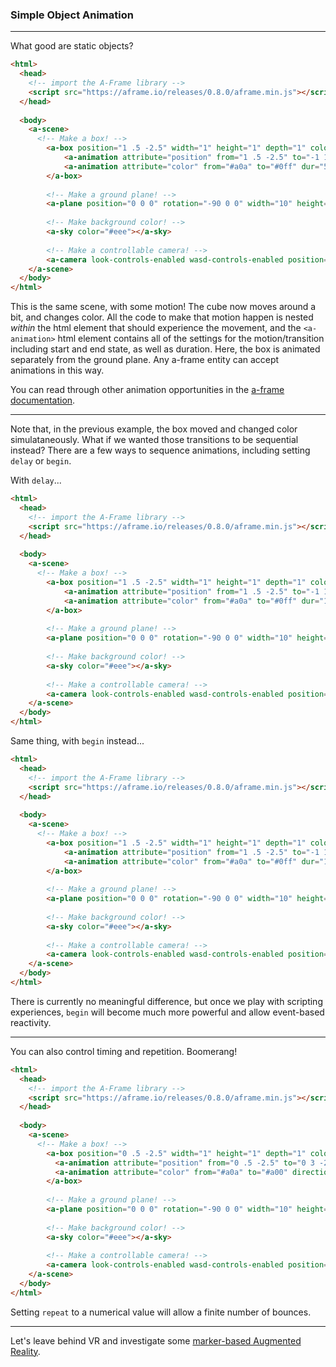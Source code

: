 ### Simple Object Animation

-----

What good are static objects?

```html
<html>
  <head>
    <!-- import the A-Frame library -->
    <script src="https://aframe.io/releases/0.8.0/aframe.min.js"></script>
  </head>
  
  <body>
    <a-scene>
      <!-- Make a box! -->
        <a-box position="1 .5 -2.5" width="1" height="1" depth="1" color="#a0a">
            <a-animation attribute="position" from="1 .5 -2.5" to="-1 1.5 -2.5" dur="3000"></a-animation>
            <a-animation attribute="color" from="#a0a" to="#0ff" dur="5000"></a-animation>
        </a-box>
        
        <!-- Make a ground plane! -->
        <a-plane position="0 0 0" rotation="-90 0 0" width="10" height="10" color="#377"></a-plane>
        
        <!-- Make background color! -->
        <a-sky color="#eee"></a-sky>
        
        <!-- Make a controllable camera! -->
        <a-camera look-controls-enabled wasd-controls-enabled position="0 1 0"> </a-camera>
    </a-scene>
  </body>
</html>
```

This is the same scene, with some motion! The cube now moves around a bit, and changes color. All the code to make that motion happen is nested *within* the html element that should experience the movement, and the `<a-animation>` html element contains all of the settings for the motion/transition including start and end state, as well as duration. Here, the box is animated separately from the ground plane. Any a-frame entity can accept animations in this way.

You can read through other animation opportunities in the [a-frame documentation](https://aframe.io/docs/0.8.0/core/animations.html).

-----

Note that, in the previous example, the box moved and changed color simulataneously. What if we wanted those transitions to be sequential instead? There are a few ways to sequence animations, including setting `delay` or `begin`.

With `delay`...

```html
<html>
  <head>
    <!-- import the A-Frame library -->
    <script src="https://aframe.io/releases/0.8.0/aframe.min.js"></script>
  </head>
  
  <body>
    <a-scene>
      <!-- Make a box! -->
        <a-box position="1 .5 -2.5" width="1" height="1" depth="1" color="#a0a">
            <a-animation attribute="position" from="1 .5 -2.5" to="-1 1.5 -2.5" dur="3000"></a-animation>
            <a-animation attribute="color" from="#a0a" to="#0ff" dur="1000" delay="3000"></a-animation>
        </a-box>
        
        <!-- Make a ground plane! -->
        <a-plane position="0 0 0" rotation="-90 0 0" width="10" height="10" color="#377"></a-plane>
        
        <!-- Make background color! -->
        <a-sky color="#eee"></a-sky>
        
        <!-- Make a controllable camera! -->
        <a-camera look-controls-enabled wasd-controls-enabled position="0 1 0"> </a-camera>
    </a-scene>
  </body>
</html>
```

Same thing, with `begin` instead...

```html
<html>
  <head>
    <!-- import the A-Frame library -->
    <script src="https://aframe.io/releases/0.8.0/aframe.min.js"></script>
  </head>
  
  <body>
    <a-scene>
      <!-- Make a box! -->
        <a-box position="1 .5 -2.5" width="1" height="1" depth="1" color="#a0a">
            <a-animation attribute="position" from="1 .5 -2.5" to="-1 1.5 -2.5" dur="3000"></a-animation>
            <a-animation attribute="color" from="#a0a" to="#0ff" dur="1000" begin="3000"></a-animation>
        </a-box>
        
        <!-- Make a ground plane! -->
        <a-plane position="0 0 0" rotation="-90 0 0" width="10" height="10" color="#377"></a-plane>
        
        <!-- Make background color! -->
        <a-sky color="#eee"></a-sky>
        
        <!-- Make a controllable camera! -->
        <a-camera look-controls-enabled wasd-controls-enabled position="0 1 0"> </a-camera>
    </a-scene>
  </body>
</html>
```

There is currently no meaningful difference, but once we play with scripting experiences, `begin` will become much more powerful and allow event-based reactivity.

-----

You can also control timing and repetition. Boomerang! 

```html
<html>
  <head>
    <!-- import the A-Frame library -->
    <script src="https://aframe.io/releases/0.8.0/aframe.min.js"></script>
  </head>
  
  <body>
    <a-scene>
      <!-- Make a box! -->
        <a-box position="0 .5 -2.5" width="1" height="1" depth="1" color="#a0a">
          <a-animation attribute="position" from="0 .5 -2.5" to="0 3 -2.5" direction="alternate" repeat="indefinite" dur="1000"></a-animation>
          <a-animation attribute="color" from="#a0a" to="#a00" direction="alternate" repeat="indefinite" dur="1000"></a-animation>
        </a-box>
        
        <!-- Make a ground plane! -->
        <a-plane position="0 0 0" rotation="-90 0 0" width="10" height="10" color="#377"></a-plane>
        
        <!-- Make background color! -->
        <a-sky color="#eee"></a-sky>
        
        <!-- Make a controllable camera! -->
        <a-camera look-controls-enabled wasd-controls-enabled position="0 1 0"> </a-camera>
    </a-scene>
  </body>
</html>
```

Setting `repeat` to a numerical value will allow a finite number of bounces.

-----

Let's leave behind VR and investigate some [marker-based Augmented Reality](marker.md).
